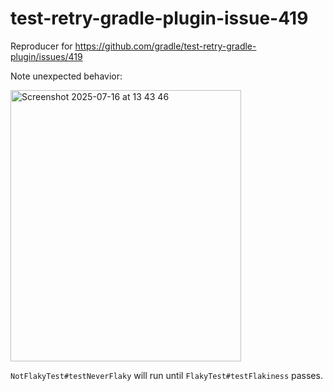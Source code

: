 # test-retry-gradle-plugin-issue-419
Reproducer for https://github.com/gradle/test-retry-gradle-plugin/issues/419

Note unexpected behavior:

<img width="369" height="434" alt="Screenshot 2025-07-16 at 13 43 46" src="https://github.com/user-attachments/assets/74ea7e77-dde7-4f00-846c-aa19eb03ec4b" />

`NotFlakyTest#testNeverFlaky` will run until `FlakyTest#testFlakiness` passes.
